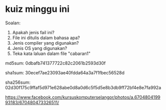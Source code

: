 # kuiz minggu ini

Soalan:

1. Apakah jenis fail ini?
2. File ini ditulis dalam bahasa apa?
3. Jenis compiler yang digunakan?
4. Jenis OS yang digunakan?
5. Teka kata laluan dalam file "cabaran1"

md5sum: 0dbafb741377722c82c2061b2593d30f

sha1sum: 30ecef7ae23093ae40fdda64a3a7f1fbec56528d

sha256sum: 02d30f175c9ffaf5d971e628abe0d8a0d6c5f5d5e8b3db9ff72bf4e8e7fa992a

https://www.facebook.com/kursuskomputerselangor/photos/a.670480419993183/670480473326511/
